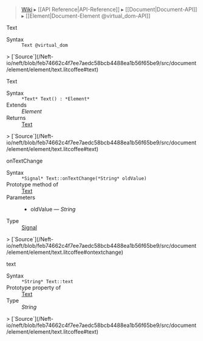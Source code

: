 > [Wiki](Home) ▸ [[API Reference|API-Reference]] ▸ [[Document|Document-API]] ▸ [[Element|Document-Element @virtual_dom-API]]

Text
<dl><dt>Syntax</dt><dd><code>Text @virtual_dom</code></dd></dl>
> [`Source`](/Neft-io/neft/blob/feb74662c4f7ee7aedc58bcb4488ea1b56f65be9/src/document/element/element/text.litcoffee#text)

Text
<dl><dt>Syntax</dt><dd><code>&#x2A;Text&#x2A; Text() : &#x2A;Element&#x2A;</code></dd><dt>Extends</dt><dd><i>Element</i></dd><dt>Returns</dt><dd><a href="/Neft-io/neft/wiki/Renderer-Text-API#class-text">Text</a></dd></dl>
> [`Source`](/Neft-io/neft/blob/feb74662c4f7ee7aedc58bcb4488ea1b56f65be9/src/document/element/element/text.litcoffee#text)

onTextChange
<dl><dt>Syntax</dt><dd><code>&#x2A;Signal&#x2A; Text::onTextChange(&#x2A;String&#x2A; oldValue)</code></dd><dt>Prototype method of</dt><dd><a href="/Neft-io/neft/wiki/Renderer-Text-API#class-text">Text</a></dd><dt>Parameters</dt><dd><ul><li>oldValue — <i>String</i></li></ul></dd><dt>Type</dt><dd><a href="/Neft-io/neft/wiki/Signal-API#class-signal">Signal</a></dd></dl>
> [`Source`](/Neft-io/neft/blob/feb74662c4f7ee7aedc58bcb4488ea1b56f65be9/src/document/element/element/text.litcoffee#ontextchange)

text
<dl><dt>Syntax</dt><dd><code>&#x2A;String&#x2A; Text::text</code></dd><dt>Prototype property of</dt><dd><a href="/Neft-io/neft/wiki/Renderer-Text-API#class-text">Text</a></dd><dt>Type</dt><dd><i>String</i></dd></dl>
> [`Source`](/Neft-io/neft/blob/feb74662c4f7ee7aedc58bcb4488ea1b56f65be9/src/document/element/element/text.litcoffee#text)

